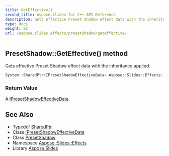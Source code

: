 ```yaml
---
title: GetEffective()
second_title: Aspose.Slides for C++ API Reference
description: Gets effective Preset Shadow effect data with the inheritance applied.
type: docs
weight: 92
url: /aspose.slides.effects/presetshadow/geteffective/
---
```

## PresetShadow::GetEffective() method


Gets effective Preset Shadow effect data with the inheritance applied.

```cpp
System::SharedPtr<IPresetShadowEffectiveData> Aspose::Slides::Effects::PresetShadow::GetEffective() override
```


### Return Value

A [IPresetShadowEffectiveData](../../ipresetshadoweffectivedata/).

## See Also

* Typedef [SharedPtr](../../../system/sharedptr/)
* Class [IPresetShadowEffectiveData](../../ipresetshadoweffectivedata/)
* Class [PresetShadow](../)
* Namespace [Aspose::Slides::Effects](../../)
* Library [Aspose.Slides](../../../)